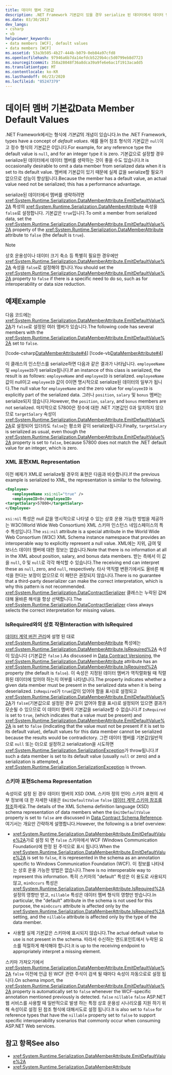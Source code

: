 ```yaml
---
title: 데이터 멤버 기본값
description: .NET Framework 기본값이 있을 경우 serialize 된 데이터에서 데이터 멤버를 생략 하는 방법에 대해 알아봅니다. WCF는 기본값을 직렬화 하지 않고 성능을 향상 시킬 수 있습니다.
ms.date: 03/30/2017
dev_langs:
- csharp
- vb
helpviewer_keywords:
- data members [WCF], default values
- data members [WCF]
ms.assetid: 53a3b505-4b27-444b-b079-0eb84a97cfd8
ms.openlocfilehash: 97946a6b7da14efdcb5229b4cc5d0799eb8d7723
ms.sourcegitcommit: 358a28048f36a8dca39a9fe6e6ac1f1913acadd5
ms.translationtype: MT
ms.contentlocale: ko-KR
ms.lasthandoff: 06/23/2020
ms.locfileid: "85247379"
---
```

# <a name="data-member-default-values"></a><span data-ttu-id="a7d6f-104">데이터 멤버 기본값</span><span class="sxs-lookup"><span data-stu-id="a7d6f-104">Data Member Default Values</span></span>
<span data-ttu-id="a7d6f-105">.NET Framework에서는 형식에 *기본값*의 개념이 있습니다.</span><span class="sxs-lookup"><span data-stu-id="a7d6f-105">In the .NET Framework, types have a concept of *default values*.</span></span> <span data-ttu-id="a7d6f-106">예를 들어 참조 형식의 기본값은 `null`이고 정수 형식의 기본값은 0입니다.</span><span class="sxs-lookup"><span data-stu-id="a7d6f-106">For example, for any reference type the default value is `null`, and for an integer type it is zero.</span></span> <span data-ttu-id="a7d6f-107">기본값으로 설정할 경우 serialize된 데이터에서 데이터 멤버를 생략하는 것이 좋을 수도 있습니다.</span><span class="sxs-lookup"><span data-stu-id="a7d6f-107">It is occasionally desirable to omit a data member from serialized data when it is set to its default value.</span></span> <span data-ttu-id="a7d6f-108">멤버에 기본값이 있기 때문에 실제 값을 serialize할 필요가 없으므로 성능이 향상됩니다.</span><span class="sxs-lookup"><span data-stu-id="a7d6f-108">Because the member has a default value, an actual value need not be serialized; this has a performance advantage.</span></span>  
  
 <span data-ttu-id="a7d6f-109">serialize된 데이터에서 멤버를 생략하려면 <xref:System.Runtime.Serialization.DataMemberAttribute.EmitDefaultValue%2A> 특성의 <xref:System.Runtime.Serialization.DataMemberAttribute> 속성을 `false`로 설정합니다. 기본값은 `true`입니다.</span><span class="sxs-lookup"><span data-stu-id="a7d6f-109">To omit a member from serialized data, set the <xref:System.Runtime.Serialization.DataMemberAttribute.EmitDefaultValue%2A> property of the <xref:System.Runtime.Serialization.DataMemberAttribute> attribute to `false` (the default is `true`).</span></span>  
  
> [!NOTE]
> <span data-ttu-id="a7d6f-110">상호 운용성이나 데이터 크기 축소 등 특별히 필요한 경우에만 <xref:System.Runtime.Serialization.DataMemberAttribute.EmitDefaultValue%2A> 속성을 `false`로 설정해야 합니다.</span><span class="sxs-lookup"><span data-stu-id="a7d6f-110">You should set the <xref:System.Runtime.Serialization.DataMemberAttribute.EmitDefaultValue%2A> property to `false` if there is a specific need to do so, such as for interoperability or data size reduction.</span></span>  
  
## <a name="example"></a><span data-ttu-id="a7d6f-111">예제</span><span class="sxs-lookup"><span data-stu-id="a7d6f-111">Example</span></span>  
 <span data-ttu-id="a7d6f-112">다음 코드에는 <xref:System.Runtime.Serialization.DataMemberAttribute.EmitDefaultValue%2A>가 `false`로 설정된 여러 멤버가 있습니다.</span><span class="sxs-lookup"><span data-stu-id="a7d6f-112">The following code has several members with the <xref:System.Runtime.Serialization.DataMemberAttribute.EmitDefaultValue%2A> set to `false`.</span></span>  
  
 [!code-csharp[DataMemberAttribute#4](../../../../samples/snippets/csharp/VS_Snippets_CFX/datamemberattribute/cs/overview.cs#4)]
 [!code-vb[DataMemberAttribute#4](../../../../samples/snippets/visualbasic/VS_Snippets_CFX/datamemberattribute/vb/overview.vb#4)]  
  
 <span data-ttu-id="a7d6f-113">이 클래스의 인스턴스를 serialize하면 다음과 같은 결과가 나타납니다. `employeeName` 및 `employeeID`가 serialize됩니다.</span><span class="sxs-lookup"><span data-stu-id="a7d6f-113">If an instance of this class is serialized, the result is as follows: `employeeName` and `employeeID` is serialized.</span></span> <span data-ttu-id="a7d6f-114">`employeeName` 값이 null이고 `employeeID` 값이 0이면 명시적으로 serialize된 데이터의 일부가 됩니다.</span><span class="sxs-lookup"><span data-stu-id="a7d6f-114">The null value for `employeeName` and the zero value for `employeeID` is explicitly part of the serialized data.</span></span> <span data-ttu-id="a7d6f-115">그러나 `position`, `salary` 및 `bonus` 멤버는 serialize되지 않습니다.</span><span class="sxs-lookup"><span data-stu-id="a7d6f-115">However, the `position`, `salary`, and `bonus` members are not serialized.</span></span> <span data-ttu-id="a7d6f-116">마지막으로 57800은 정수에 대한 .NET 기본값인 0과 일치하지 않으므로 `targetSalary` 속성이 <xref:System.Runtime.Serialization.DataMemberAttribute.EmitDefaultValue%2A>로 설정되어 있더라도 `false`는 평소와 같이 serialize됩니다.</span><span class="sxs-lookup"><span data-stu-id="a7d6f-116">Finally, `targetSalary` is serialized as usual, even though the <xref:System.Runtime.Serialization.DataMemberAttribute.EmitDefaultValue%2A> property is set to `false`, because 57800 does not match the .NET default value for an integer, which is zero.</span></span>  
  
### <a name="xml-representation"></a><span data-ttu-id="a7d6f-117">XML 표현</span><span class="sxs-lookup"><span data-stu-id="a7d6f-117">XML Representation</span></span>  
 <span data-ttu-id="a7d6f-118">이전 예제가 XML로 serialize될 경우의 표현은 다음과 비슷합니다.</span><span class="sxs-lookup"><span data-stu-id="a7d6f-118">If the previous example is serialized to XML, the representation is similar to the following.</span></span>  
  
```xml  
<Employee>  
   <employeeName xsi:nil="true" />  
   <employeeID>0</employeeID>  
<targetSalary>57800</targetSalary>  
</Employee>  
```  
  
 <span data-ttu-id="a7d6f-119">`xsi:nil` 특성은 null 값을 명시적으로 나타낼 수 있는 상호 운용 가능한 방법을 제공하는 W3C(World Wide Web Consortium) XML 스키마 인스턴스 네임스페이스의 특수 특성입니다.</span><span class="sxs-lookup"><span data-stu-id="a7d6f-119">The `xsi:nil` attribute is a special attribute in the World Wide Web Consortium (W3C) XML Schema instance namespace that provides an interoperable way to explicitly represent a null value.</span></span> <span data-ttu-id="a7d6f-120">XML에는 지위, 급여 및 보너스 데이터 멤버에 대한 정보는 없습니다.</span><span class="sxs-lookup"><span data-stu-id="a7d6f-120">Note that there is no information at all in the XML about position, salary, and bonus data members.</span></span> <span data-ttu-id="a7d6f-121">받는 측에서 이 값을 `null`, 0 및 `null`로 각각 해석할 수 있습니다.</span><span class="sxs-lookup"><span data-stu-id="a7d6f-121">The receiving end can interpret these as `null`, zero, and `null`, respectively.</span></span> <span data-ttu-id="a7d6f-122">타사 역직렬 변환기에서도 올바른 해석을 한다는 보장이 없으므로 이 패턴은 권장되지 않습니다.</span><span class="sxs-lookup"><span data-stu-id="a7d6f-122">There is no guarantee that a third-party deserializer can make the correct interpretation, which is why this pattern is not recommended.</span></span> <span data-ttu-id="a7d6f-123"><xref:System.Runtime.Serialization.DataContractSerializer> 클래스는 누락된 값에 대해 올바른 해석을 항상 선택합니다.</span><span class="sxs-lookup"><span data-stu-id="a7d6f-123">The <xref:System.Runtime.Serialization.DataContractSerializer> class always selects the correct interpretation for missing values.</span></span>  
  
### <a name="interaction-with-isrequired"></a><span data-ttu-id="a7d6f-124">IsRequired와의 상호 작용</span><span class="sxs-lookup"><span data-stu-id="a7d6f-124">Interaction with IsRequired</span></span>  
 <span data-ttu-id="a7d6f-125">[데이터 계약 버전 관리](data-contract-versioning.md)에 설명 된 대로 <xref:System.Runtime.Serialization.DataMemberAttribute> 특성에는 <xref:System.Runtime.Serialization.DataMemberAttribute.IsRequired%2A> 속성이 있습니다 (기본값은 `false` ).</span><span class="sxs-lookup"><span data-stu-id="a7d6f-125">As discussed in [Data Contract Versioning](data-contract-versioning.md), the <xref:System.Runtime.Serialization.DataMemberAttribute> attribute has an <xref:System.Runtime.Serialization.DataMemberAttribute.IsRequired%2A> property (the default is `false`).</span></span> <span data-ttu-id="a7d6f-126">이 속성은 지정된 데이터 멤버가 역직렬화될 때 직렬화된 데이터에 있어야 하는지 여부를 나타냅니다.</span><span class="sxs-lookup"><span data-stu-id="a7d6f-126">The property indicates whether a given data member must be present in the serialized data when it is being deserialized.</span></span> <span data-ttu-id="a7d6f-127">`IsRequired`가 `true`(값이 있어야 함을 표시)로 설정되고 <xref:System.Runtime.Serialization.DataMemberAttribute.EmitDefaultValue%2A>가 `false`(기본값으로 설정된 경우 값이 없어야 함을 표시)로 설정되어 있으면 결과가 모순될 수 있으므로 이 데이터 멤버의 기본값을 serialize할 수 없습니다.</span><span class="sxs-lookup"><span data-stu-id="a7d6f-127">If `IsRequired` is set to `true`, (which indicates that a value must be present) and <xref:System.Runtime.Serialization.DataMemberAttribute.EmitDefaultValue%2A> is set to `false` (indicating that the value must not be present if it is set to its default value), default values for this data member cannot be serialized because the results would be contradictory.</span></span> <span data-ttu-id="a7d6f-128">그런 데이터 멤버를 기본값(일반적으로 `null` 또는 0)으로 설정하고 serialization을 시도하면 <xref:System.Runtime.Serialization.SerializationException>가 throw됩니다.</span><span class="sxs-lookup"><span data-stu-id="a7d6f-128">If such a data member is set to its default value (usually `null` or zero) and a serialization is attempted, a <xref:System.Runtime.Serialization.SerializationException> is thrown.</span></span>  
  
### <a name="schema-representation"></a><span data-ttu-id="a7d6f-129">스키마 표현</span><span class="sxs-lookup"><span data-stu-id="a7d6f-129">Schema Representation</span></span>  
 <span data-ttu-id="a7d6f-130">속성이로 설정 된 경우 데이터 멤버의 XSD (XML 스키마 정의 언어) 스키마 표현의 세부 정보에 대 한 자세한 내용은 `EmitDefaultValue` `false` [데이터 계약 스키마 참조를 참조](data-contract-schema-reference.md)하세요.</span><span class="sxs-lookup"><span data-stu-id="a7d6f-130">The details of the XML Schema definition language (XSD) schema representation of data members when the `EmitDefaultValue` property is set to `false` are discussed in [Data Contract Schema Reference](data-contract-schema-reference.md).</span></span> <span data-ttu-id="a7d6f-131">여기서는 개요만 간략하게 설명합니다.</span><span class="sxs-lookup"><span data-stu-id="a7d6f-131">However, the following is a brief overview:</span></span>  
  
- <span data-ttu-id="a7d6f-132"><xref:System.Runtime.Serialization.DataMemberAttribute.EmitDefaultValue%2A>가로 설정 되 면 `false` 스키마에서 WCF (Windows Communication Foundation)에 한정 된 주석으로 표시 됩니다.</span><span class="sxs-lookup"><span data-stu-id="a7d6f-132">When the <xref:System.Runtime.Serialization.DataMemberAttribute.EmitDefaultValue%2A> is set to `false`, it is represented in the schema as an annotation specific to Windows Communication Foundation (WCF).</span></span> <span data-ttu-id="a7d6f-133">이 정보를 나타내는 상호 운용 가능한 방법은 없습니다.</span><span class="sxs-lookup"><span data-stu-id="a7d6f-133">There is no interoperable way to represent this information.</span></span> <span data-ttu-id="a7d6f-134">특히 스키마의 "default" 특성은 이 용도로 사용되지 않고, `minOccurs` 특성은 <xref:System.Runtime.Serialization.DataMemberAttribute.IsRequired%2A> 설정의 영향만 받고, `nillable` 특성은 데이터 멤버 형식의 영향만 받습니다.</span><span class="sxs-lookup"><span data-stu-id="a7d6f-134">In particular, the "default" attribute in the schema is not used for this purpose, the `minOccurs` attribute is affected only by the <xref:System.Runtime.Serialization.DataMemberAttribute.IsRequired%2A> setting, and the `nillable` attribute is affected only by the type of the data member.</span></span>  
  
- <span data-ttu-id="a7d6f-135">사용할 실제 기본값은 스키마에 표시되지 않습니다.</span><span class="sxs-lookup"><span data-stu-id="a7d6f-135">The actual default value to use is not present in the schema.</span></span> <span data-ttu-id="a7d6f-136">따라서 수신하는 엔드포인트에서 누락된 요소를 적절하게 해석해야 합니다.</span><span class="sxs-lookup"><span data-stu-id="a7d6f-136">It is up to the receiving endpoint to appropriately interpret a missing element.</span></span>  
  
 <span data-ttu-id="a7d6f-137">스키마 가져오기에서 <xref:System.Runtime.Serialization.DataMemberAttribute.EmitDefaultValue%2A> `false` 이전에 언급 된 WCF 관련 주석이 검색 될 때마다 속성이 자동으로로 설정 됩니다.</span><span class="sxs-lookup"><span data-stu-id="a7d6f-137">On schema import, the <xref:System.Runtime.Serialization.DataMemberAttribute.EmitDefaultValue%2A> property is automatically set to `false` whenever the WCF-specific annotation mentioned previously is detected.</span></span> <span data-ttu-id="a7d6f-138">`false` `nillable` `false` ASP.NET 웹 서비스를 사용할 때 일반적으로 발생 하는 특정 상호 운용성 시나리오를 지원 하기 위해 속성이로 설정 된 참조 형식에 대해서도로 설정 됩니다.</span><span class="sxs-lookup"><span data-stu-id="a7d6f-138">It is also set to `false` for reference types that have the `nillable` property set to `false` to support specific interoperability scenarios that commonly occur when consuming ASP.NET Web services.</span></span>  
  
## <a name="see-also"></a><span data-ttu-id="a7d6f-139">참고 항목</span><span class="sxs-lookup"><span data-stu-id="a7d6f-139">See also</span></span>

- <xref:System.Runtime.Serialization.DataMemberAttribute.EmitDefaultValue%2A>
- <xref:System.Runtime.Serialization.DataMemberAttribute>
